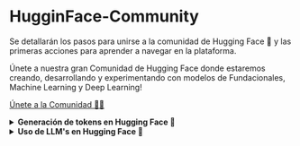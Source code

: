 # HugginFace-Community
Se detallarán los pasos para unirse a la comunidad de Hugging Face 🤗 y las primeras acciones para aprender a navegar en la plataforma.

Únete a nuestra gran Comunidad de Hugging Face donde estaremos creando, desarrollando y experimentando con modelos de Fundacionales, Machine Learning y Deep Learning!

[Únete a la Comunidad 🤗💙](https://huggingface.co/BinaryBrainsAI)  
<details>
  <summary><strong>Generación de tokens en Hugging Face 🤗</strong></summary>

  Con la ayuda de un feature llamado **Serverless API**, nos permitirá usar modelos directamente desde la nube de Hugging Face 🤗 solo con tu token, sin necesidad de instalar librerías, descargar pesos o desplegar entornos.  
  Además, este token nos dará acceso a funcionalidades adicionales como:

  * Descargar modelos privados o con licencia restringida.  
  * Subir y gestionar nuestros propios modelos y datasets en el Hub.  

  ### Instrucciones 
  * Entraremos a [Hugging Face](https://huggingface.co/)  
  * Daremos permisos de lectura a nuestro token  
![478645250-5b62c83b-b616-442b-ae8f-420a3dc1e311](https://github.com/user-attachments/assets/32036ef0-537f-4ed8-b785-5f2c72d471bd)

</details>

<details>
  <summary><strong>Uso de LLM's en Hugging Face 🤗</strong></summary>
  Haremos uso de nuestro token generado en HF 🤗 para poder hacer uso de los modelos que se encuentran aquí.

  En tu terminal, instala el Hugging Face Hub Python client y haz log in:

```shell
pip install huggingface_hub
hf auth login
```

   Una vez ejecutes el  *hf auth login*   tendrás que pegar tu TOKEN generado anteriormente para logearte y poder hacer uso de el en tu código :

![Untitled](https://github.com/user-attachments/assets/77e601fe-ec66-4471-907f-0fc628776fa2)


   ```python
import os
from huggingface_hub import InferenceClient

client = InferenceClient()

completion = client.chat.completions.create(
    model="openai/gpt-oss-120b",
    messages=[
        {
            "role": "user",
            "content": "How many 'G's in 'huggingface'?"
        }
    ],
)

print(completion.choices[0].message)
```

Podrás seleccionar distintos tipos de modelos los cuales podrás encontrarlos en el Hub de Hugging Face [Hugging Face Models](https://huggingface.co/models)  🤗

<img width="1905" height="926" alt="image" src="https://github.com/user-attachments/assets/66fb3791-08b8-4cfc-9c17-aa1c0b25e5ad" />

</details>

